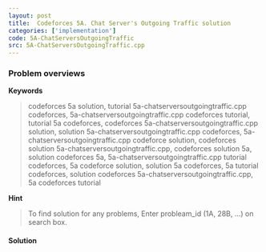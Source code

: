 ```yaml
---
layout: post
title:  Codeforces 5A. Chat Server's Outgoing Traffic solution
categories: ['implementation']
code: 5A-ChatServersOutgoingTraffic
src: 5A-ChatServersOutgoingTraffic.cpp
---
```

### **Problem overviews**

**Keywords**
> codeforces 5a solution, tutorial 5a-chatserversoutgoingtraffic.cpp codeforces, 5a-chatserversoutgoingtraffic.cpp codeforces tutorial, tutorial 5a codeforces, codeforces 5a-chatserversoutgoingtraffic.cpp solution, solution 5a-chatserversoutgoingtraffic.cpp codeforces, 5a-chatserversoutgoingtraffic.cpp codeforce solution, codeforces solution 5a-chatserversoutgoingtraffic.cpp, codeforces solution 5a, solution codeforces 5a, 5a-chatserversoutgoingtraffic.cpp tutorial codeforces, 5a codeforce solution, solution 5a codeforces, 5a tutorial codeforces, solution codeforces 5a-chatserversoutgoingtraffic.cpp, 5a codeforces tutorial

**Hint**
> To find solution for any problems, Enter probleam_id (1A, 28B, ...) on search box. 

#### **Solution**



